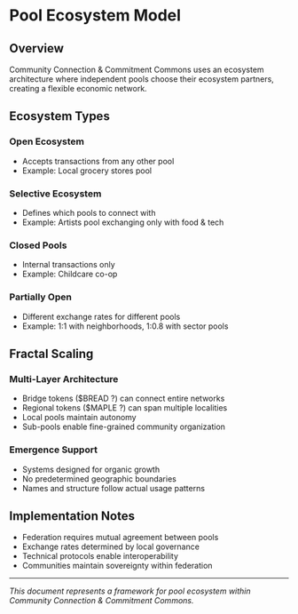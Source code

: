 # Pool Ecosystem Model

## Overview
Community Connection & Commitment Commons uses an ecosystem architecture where independent pools choose their ecosystem partners, creating a flexible economic network.

## Ecosystem Types

### Open Ecosystem
- Accepts transactions from any other pool
- Example: Local grocery stores pool

### Selective Ecosystem  
- Defines which pools to connect with
- Example: Artists pool exchanging only with food & tech

### Closed Pools
- Internal transactions only
- Example: Childcare co-op

### Partially Open
- Different exchange rates for different pools
- Example: 1:1 with neighborhoods, 1:0.8 with sector pools

## Fractal Scaling

### Multi-Layer Architecture
- Bridge tokens ($BREAD ?) can connect entire networks
- Regional tokens ($MAPLE ?) can span multiple localities  
- Local pools maintain autonomy
- Sub-pools enable fine-grained community organization

### Emergence Support
- Systems designed for organic growth
- No predetermined geographic boundaries
- Names and structure follow actual usage patterns

## Implementation Notes
- Federation requires mutual agreement between pools
- Exchange rates determined by local governance
- Technical protocols enable interoperability
- Communities maintain sovereignty within federation

---
*This document represents a framework for pool ecosystem within Community Connection & Commitment Commons.*